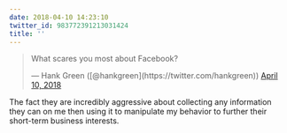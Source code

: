 ```yaml
---
date: 2018-04-10 14:23:10
twitter_id: 983772391213031424
title: ''
---
```


<blockquote class="twitter-tweet"><p lang="en" dir="ltr">What scares you most about Facebook?</p>&mdash; Hank Green ([@hankgreen](https://twitter.com/hankgreen)) <a href="https://twitter.com/hankgreen/status/983769032510791680?ref_src=twsrc%5Etfw">April 10, 2018</a></blockquote>
<script async src="https://platform.twitter.com/widgets.js" charset="utf-8"></script>

The fact they are incredibly aggressive about collecting any information they can on me then using it to manipulate my behavior to further their short-term business interests.
